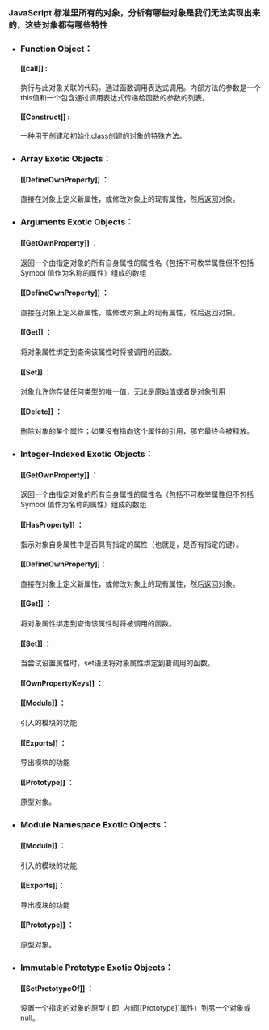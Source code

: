 ### JavaScript 标准里所有的对象，分析有哪些对象是我们无法实现出来的，这些对象都有哪些特性
- ### Function Object：
   #### [[call]] :
   执行与此对象关联的代码。通过函数调用表达式调用。内部方法的参数是一个this值和一个包含通过调用表达式传递给函数的参数的列表。
   #### [[Construct]] :
   一种用于创建和初始化class创建的对象的特殊方法。
- ### Array Exotic Objects：
   #### [[DefineOwnProperty]] ：
   直接在对象上定义新属性，或修改对象上的现有属性，然后返回对象。
- ### Arguments Exotic Objects：
   #### [[GetOwnProperty]] ：
   返回一个由指定对象的所有自身属性的属性名（包括不可枚举属性但不包括Symbol  值作为名称的属性）组成的数组
   #### [[DefineOwnProperty]] ：
   直接在对象上定义新属性，或修改对象上的现有属性，然后返回对象。
   #### [[Get]] ：
   将对象属性绑定到查询该属性时将被调用的函数。
   #### [[Set]] ：
   对象允许你存储任何类型的唯一值，无论是原始值或者是对象引用
   #### [[Delete]] ：
   删除对象的某个属性；如果没有指向这个属性的引用，那它最终会被释放。
- ### Integer-Indexed Exotic Objects：
   #### [[GetOwnProperty]] ：
   返回一个由指定对象的所有自身属性的属性名（包括不可枚举属性但不包括Symbol  值作为名称的属性）组成的数组
   #### [[HasProperty]] ：
   指示对象自身属性中是否具有指定的属性（也就是，是否有指定的键）。
   #### [[DefineOwnProperty]]：
   直接在对象上定义新属性，或修改对象上的现有属性，然后返回对象。
   #### [[Get]] ：
   将对象属性绑定到查询该属性时将被调用的函数。
   #### [[Set]] ：
   当尝试设置属性时，set语法将对象属性绑定到要调用的函数。
   #### [[OwnPropertyKeys]] ：
   #### [[Module]] ：
   引入的模块的功能
   #### [[Exports]] ：
   导出模块的功能
   #### [[Prototype]] ：
   原型对象。
- ### Module Namespace Exotic Objects：
   #### [[Module]] ：
    引入的模块的功能
   #### [[Exports]]：
     导出模块的功能
   #### [[Prototype]] ：
     原型对象。
- ### Immutable Prototype Exotic Objects：
   #### [[SetPrototypeOf]] ：
   设置一个指定的对象的原型 ( 即, 内部[[Prototype]]属性）到另一个对象或  null。


